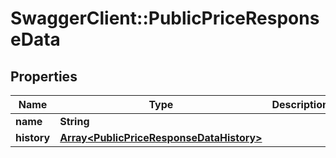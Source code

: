 # SwaggerClient::PublicPriceResponseData

## Properties
Name | Type | Description | Notes
------------ | ------------- | ------------- | -------------
**name** | **String** |  | 
**history** | [**Array&lt;PublicPriceResponseDataHistory&gt;**](PublicPriceResponseDataHistory.md) |  | 



